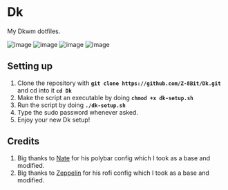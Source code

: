 # Dk
 My Dkwm dotfiles.

![image](https://user-images.githubusercontent.com/72144072/172001170-85d84943-03f8-46a1-b4fd-535d1cd4f563.png)
![image](https://user-images.githubusercontent.com/72144072/172001292-72e3f2d9-7c4b-4391-87e6-eba8077f179b.png)
![image](https://user-images.githubusercontent.com/72144072/172001590-86801376-035c-4dcb-bd44-9bff9f874f8e.png)
![image](https://user-images.githubusercontent.com/72144072/172001707-057544fc-75fa-4928-b144-cf90d9f88970.png)



## Setting up 

1. Clone the repository with **`git clone https://github.com/Z-8Bit/Dk.git`** and cd into it **`cd Dk`**
2. Make the script an executable by doing **`chmod +x dk-setup.sh`** 
3. Run the script by doing **`./dk-setup.sh`**
4. Type the sudo password whenever asked.
5. Enjoy your new Dk setup!

## Credits

1. Big thanks to [Nate](https://github.com/nathanielevan) for his polybar config which I took as a base and modified.
2. Big thanks to [Zeppelin](https://github.com/biscuitrescue) for his rofi config which I took as a base and modified.
